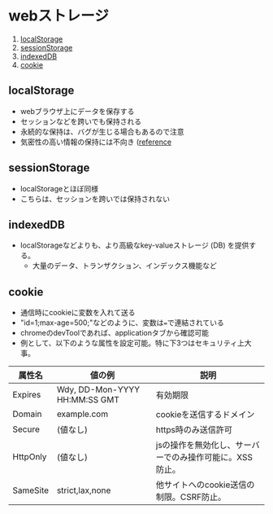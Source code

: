 # webストレージ
1. [localStorage](#localStorage)
1. [sessionStorage](#sessionStorage)
1. [indexedDB](#indexedDB)
1. [cookie](#cookie)

## localStorage
- webブラウザ上にデータを保存する
- セッションなどを跨いでも保持される
- 永続的な保持は、バグが生じる場合もあるので注意
- 気密性の高い情報の保持には不向き ([reference](https://techracho.bpsinc.jp/hachi8833/2019_10_09/80851 )

## sessionStorage
- localStorageとほぼ同様
- こちらは、セッションを跨いでは保持されない

## indexedDB
- localStorageなどよりも、より高級なkey-valueストレージ (DB) を提供する。
    - 大量のデータ、トランザクション、インデックス機能など

## cookie
- 通信時にcookieに変数を入れて送る
- "id=1;max-age=500;"などのように、変数は`=`で連結されている
- chromeのdevToolであれば、applicationタブから確認可能
- 例として、以下のような属性を設定可能。特に下3つはセキュリティ上大事。

| 属性名 | 値の例 | 説明 | 
| --- | --- | --- |
| Expires | Wdy, DD-Mon-YYYY HH:MM:SS GMT | 有効期限 |
| Domain | example.com | cookieを送信するドメイン |
| Secure | (値なし) | https時のみ送信許可 |
| HttpOnly | (値なし) | jsの操作を無効化し、サーバーでのみ操作可能に。XSS防止。 |
| SameSite | strict,lax,none | 他サイトへのcookie送信の制限。CSRF防止。|



